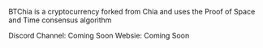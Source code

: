 BTChia is a cryptocurrency forked from Chia and uses the Proof of Space and Time consensus algorithm

Discord Channel: Coming Soon
Websie: Coming Soon
